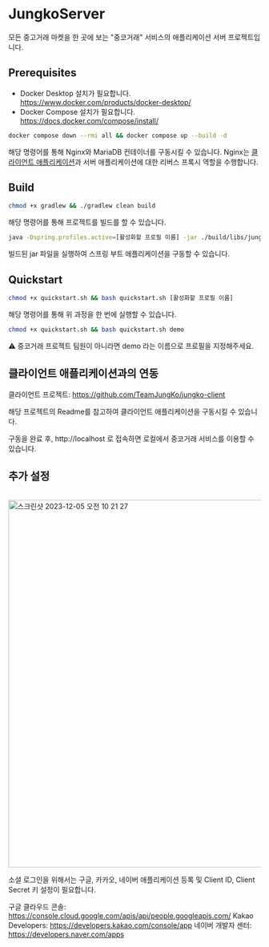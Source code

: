 # JungkoServer

모든 중고거래 마켓을 한 곳에 보는 "중코거래" 서비스의 애플리케이션 서버 프로젝트입니다.

## Prerequisites

- Docker Desktop 설치가 필요합니다.
  https://www.docker.com/products/docker-desktop/
- Docker Compose 설치가 필요합니다.
  https://docs.docker.com/compose/install/

```bash
docker compose down --rmi all && docker compose up --build -d
```

해당 명령어를 통해 Nginx와 MariaDB 컨테이너를 구동시킬 수 있습니다.
Nginx는 [클라이언트 애플리케이션](https://github.com/TeamJungKo/jungko-client)과 서버 애플리케이션에 대한 리버스 프록시 역할을 수행합니다.

## Build

```bash
chmod +x gradlew && ./gradlew clean build
```

해당 명령어를 통해 프로젝트를 빌드를 할 수 있습니다.

```bash
java -Dspring.profiles.active=[활성화할 프로필 이름] -jar ./build/libs/jungko-server-0.0.1-SNAPSHOT.jar
```

빌드된 jar 파일을 실행하여 스프링 부트 애플리케이션을 구동할 수 있습니다.

## Quickstart

```bash
chmod +x quickstart.sh && bash quickstart.sh [활성화할 프로필 이름]
```

해당 명령어를 통해 위 과정을 한 번에 실행할 수 있습니다.

```bash
chmod +x quickstart.sh && bash quickstart.sh demo
```

⚠️ 중코거래 프로젝트 팀원이 아니라면 demo 라는 이름으로 프로필을 지정해주세요.

## 클라이언트 애플리케이션과의 연동

클라이언트 프로젝트: https://github.com/TeamJungKo/jungko-client

해당 프로젝트의 Readme를 참고하여 클라이언트 애플리케이션을 구동시킬 수 있습니다.

구동을 완료 후, http://localhost 로 접속하면 로컬에서 중코거래 서비스를 이용할 수 있습니다.

## 추가 설정

<br/>

<img width="733" alt="스크린샷 2023-12-05 오전 10 21 27" src="https://github.com/TeamJungKo/jungko-server/assets/83565255/67257db6-cdf6-4969-a0a5-e1850a0c588d">

소셜 로그인을 위해서는 구글, 카카오, 네이버 애플리케이션 등록 및 Client ID, Client Secret 키 설정이 필요합니다.

구글 클라우드 콘솔: https://console.cloud.google.com/apis/api/people.googleapis.com/
Kakao Developers: https://developers.kakao.com/console/app
네이버 개발자 센터: https://developers.naver.com/apps
